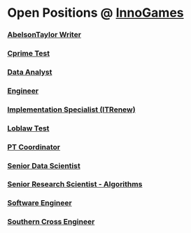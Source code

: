 # Open Positions @ [InnoGames](https://www.innogames.com/career/detail/job?s=github_jobs_repo)

### [AbelsonTaylor Writer](abelsontaylor-writer.md)
### [Cprime Test](cprime-test.md)
### [Data Analyst](data-analyst.md)
### [Engineer](engineer.md)
### [Implementation Specialist \(ITRenew\)](implementation-specialist-itrenew.md)
### [Loblaw Test](loblaw-test.md)
### [PT Coordinator](pt-coordinator.md)
### [Senior Data Scientist](senior-data-scientist.md)
### [Senior Research Scientist - Algorithms](senior-research-scientist-algorithms.md)
### [Software Engineer](software-engineer.md)
### [Southern Cross Engineer](southern-cross-engineer.md)
